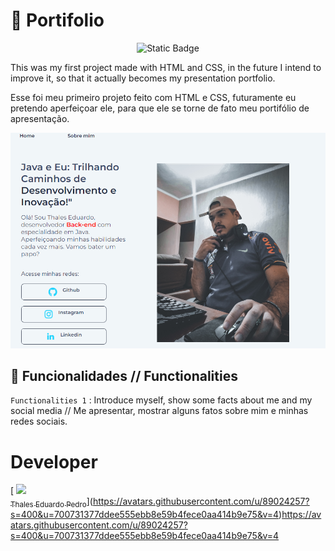  # 📖 Portifolio
 
 <p align="center">
  <img src="https://img.shields.io/badge/Status-Under%20Development-orange" alt="Static Badge">
</p>

This was my first project made with HTML and CSS, in the future I intend to improve it,
  so that it actually becomes my presentation portfolio.

 Esse foi meu primeiro projeto feito com HTML e CSS, futuramente eu pretendo aperfeiçoar ele,
 para que ele se torne de fato meu portifólio de apresentação.

![Portifolio Preview](thales.png) 
 ## 🔨 Funcionalidades // Functionalities

`Functionalities 1` : Introduce myself, show some facts about me and my social media // Me apresentar, mostrar alguns fatos sobre mim e minhas redes sociais. 

# Developer
[ [<img loading="lazy" src="https://avatars.githubusercontent.com/u/89024257?v=4" width=115><br><sub>Thales Eduardo Pedro</sub>](https://github.com/thales32k0)](https://avatars.githubusercontent.com/u/89024257?s=400&u=700731377ddee555ebb8e59b4fece0aa414b9e75&v=4)https://avatars.githubusercontent.com/u/89024257?s=400&u=700731377ddee555ebb8e59b4fece0aa414b9e75&v=4
